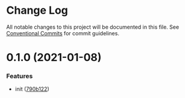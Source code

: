 # Change Log

All notable changes to this project will be documented in this file.
See [Conventional Commits](https://conventionalcommits.org) for commit guidelines.

# 0.1.0 (2021-01-08)


### Features

* init ([790b122](https://github.com/lljj-x/js-nav/commit/790b1225d7d1b63f75ea3e9b5674d2c52402651f))
